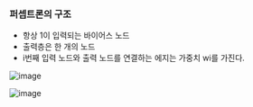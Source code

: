 ### 퍼셉트론의 구조

- 항상 1이 입력되는 바이어스 노드
- 출력층은 한 개의 노드
- i번째 입력 노드와 출력 노드를 연결하는 에지는 가중치 wi를 가진다.

![image](https://github.com/Lanvizu/just_records/assets/121706341/13168381-27c8-4bb6-8337-d84515abdbe7)

![image](https://github.com/Lanvizu/just_records/assets/121706341/0f0b88ac-e44c-45ff-b2ae-8de8b051ed38)

